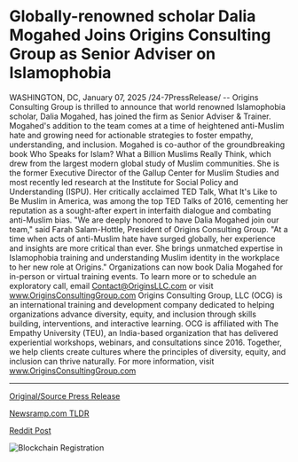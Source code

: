 # Globally-renowned scholar Dalia Mogahed Joins Origins Consulting Group as Senior Adviser on Islamophobia

WASHINGTON, DC, January 07, 2025 /24-7PressRelease/ -- Origins Consulting Group is thrilled to announce that world renowned Islamophobia scholar, Dalia Mogahed, has joined the firm as Senior Adviser & Trainer. Mogahed's addition to the team comes at a time of heightened anti-Muslim hate and growing need for actionable strategies to foster empathy, understanding, and inclusion.  Mogahed is co-author of the groundbreaking book Who Speaks for Islam? What a Billion Muslims Really Think, which drew from the largest modern global study of Muslim communities. She is the former Executive Director of the Gallup Center for Muslim Studies and most recently led research at the Institute for Social Policy and Understanding (ISPU).  Her critically acclaimed TED Talk, What It's Like to Be Muslim in America, was among the top TED Talks of 2016, cementing her reputation as a sought-after expert in interfaith dialogue and combating anti-Muslim bias.  "We are deeply honored to have Dalia Mogahed join our team," said Farah Salam-Hottle, President of Origins Consulting Group. "At a time when acts of anti-Muslim hate have surged globally, her experience and insights are more critical than ever. She brings unmatched expertise in Islamophobia training and understanding Muslim identity in the workplace to her new role at Origins."  Organizations can now book Dalia Mogahed for in-person or virtual training events. To learn more or to schedule an exploratory call, email Contact@OriginsLLC.com or visit www.OriginsConsultingGroup.com  Origins Consulting Group, LLC (OCG) is an international training and development company dedicated to helping organizations advance diversity, equity, and inclusion through skills building, interventions, and interactive learning. OCG is affiliated with The Empathy University (TEU), an India-based organization that has delivered experiential workshops, webinars, and consultations since 2016. Together, we help clients create cultures where the principles of diversity, equity, and inclusion can thrive naturally.  For more information, visit www.OriginsConsultingGroup.com 

---

[Original/Source Press Release](https://www.24-7pressrelease.com/press-release/517612/globally-renowned-scholar-dalia-mogahed-joins-origins-consulting-group-as-senior-adviser-on-islamophobia)
                    

[Newsramp.com TLDR](https://newsramp.com/curated-news/renowned-islamophobia-scholar-dalia-mogahed-joins-origins-consulting-group-as-senior-adviser-trainer/c435e25d4ef2c274e27cfe699546feac) 

 



[Reddit Post](https://www.reddit.com/r/Lifestyle_Culture/comments/1hvmtss/renowned_islamophobia_scholar_dalia_mogahed_joins/) 



![Blockchain Registration](https://cdn.newsramp.app/24-7PressRelease/qrcode/251/7/noragWOQ.webp)